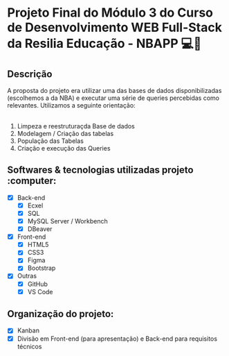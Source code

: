 # Projeto Final do Módulo 3 do Curso de Desenvolvimento WEB Full-Stack da Resilia Educação - NBAPP :computer::basketball:

<h2 id="descricao">Descrição</h2>
A proposta do projeto era utilizar uma das bases de dados disponibilizadas (escolhemos a da NBA) e executar uma série de queries percebidas como relevantes. Utilizamos a seguinte orientação:

<br>
<br>

1. Limpeza e reestruturaçda Base de dados
2. Modelagem / Criação das tabelas
3. População das Tabelas
4. Criação e execução das Queries


<h2 id="tecnologias">Softwares & tecnologias utilizadas projeto :computer:</h2>

- [x] Back-end
    - [x] Ecxel
    - [x] SQL
    - [x] MySQL Server / Workbench
    - [x] DBeaver
- [x] Front-end
    - [x] HTML5
    - [x] CSS3
    - [x] Figma
    - [x] Bootstrap
- [x] Outras
    - [x] GitHub
    - [x] VS Code

<h2 id="soft">Organização do projeto:</h2>

- [x] Kanban
- [x] Divisão em Front-end (para apresentação) e Back-end para requisitos técnicos
